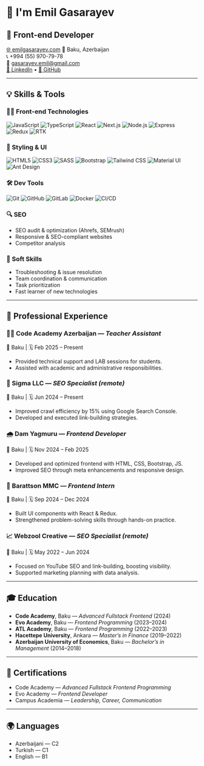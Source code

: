 # 👋 I'm Emil Gasarayev

## 🚀 Front-end Developer
[🌐 emilgasarayev.com](https://emilgasarayev.com)
📍 Baku, Azerbaijan  
📞 +994 (55) 970-79-78  
📧 gasarayev.emil@gmail.com  
[💼 LinkedIn](https://linkedin.com/in/emilgasarayev) • [🐙 GitHub](https://github.com/emilgasarayev)

---

## 💡 Skills & Tools

### 👨‍💻 Front-end Technologies
![JavaScript](https://img.shields.io/badge/-JavaScript-F7DF1E?style=flat-square&logo=javascript&logoColor=black)
![TypeScript](https://img.shields.io/badge/-TypeScript-3178C6?style=flat-square&logo=typescript&logoColor=white)
![React](https://img.shields.io/badge/-React-61DAFB?style=flat-square&logo=react&logoColor=black)
![Next.js](https://img.shields.io/badge/-Next.js-000000?style=flat-square&logo=nextdotjs&logoColor=white)
![Node.js](https://img.shields.io/badge/-Node.js-339933?style=flat-square&logo=nodedotjs&logoColor=white)
![Express](https://img.shields.io/badge/-Express.js-000000?style=flat-square&logo=express&logoColor=white)
![Redux](https://img.shields.io/badge/-Redux-764ABC?style=flat-square&logo=redux&logoColor=white)
![RTK](https://img.shields.io/badge/-Redux_Toolkit-764ABC?style=flat-square&logo=redux&logoColor=white)

### 🎨 Styling & UI
![HTML5](https://img.shields.io/badge/-HTML5-E34F26?style=flat-square&logo=html5&logoColor=white)
![CSS3](https://img.shields.io/badge/-CSS3-1572B6?style=flat-square&logo=css3&logoColor=white)
![SASS](https://img.shields.io/badge/-SASS-CC6699?style=flat-square&logo=sass&logoColor=white)
![Bootstrap](https://img.shields.io/badge/-Bootstrap-7952B3?style=flat-square&logo=bootstrap&logoColor=white)
![Tailwind CSS](https://img.shields.io/badge/-Tailwind_CSS-38B2AC?style=flat-square&logo=tailwind-css&logoColor=white)
![Material UI](https://img.shields.io/badge/-Material_UI-0081CB?style=flat-square&logo=mui&logoColor=white)
![Ant Design](https://img.shields.io/badge/-Ant_Design-0170FE?style=flat-square&logo=ant-design&logoColor=white)

### 🛠 Dev Tools
![Git](https://img.shields.io/badge/-Git-F05032?style=flat-square&logo=git&logoColor=white)
![GitHub](https://img.shields.io/badge/-GitHub-181717?style=flat-square&logo=github&logoColor=white)
![GitLab](https://img.shields.io/badge/-GitLab-FC6D26?style=flat-square&logo=gitlab&logoColor=white)
![Docker](https://img.shields.io/badge/-Docker-2496ED?style=flat-square&logo=docker&logoColor=white)
![CI/CD](https://img.shields.io/badge/-CI/CD-0A0A0A?style=flat-square&logo=githubactions&logoColor=white)

### 🔍 SEO
- SEO audit & optimization (Ahrefs, SEMrush)
- Responsive & SEO-compliant websites
- Competitor analysis

### 🧠 Soft Skills
- Troubleshooting & issue resolution
- Team coordination & communication
- Task prioritization
- Fast learner of new technologies

---

## 💼 Professional Experience

### 👨‍🏫 Code Academy Azerbaijan — *Teacher Assistant*  
📍 Baku | 🗓️ Feb 2025 – Present
- Provided technical support and LAB sessions for students.
- Assisted with academic and administrative responsibilities.

### 🧠 Sigma LLC — *SEO Specialist (remote)*  
📍 Baku | 🗓️ Jun 2024 – Present
- Improved crawl efficiency by 15% using Google Search Console.
- Developed and executed link-building strategies.

### 🌧️ Dam Yagmuru — *Frontend Developer*  
📍 Baku | 🗓️ Nov 2024 – Feb 2025
- Developed and optimized frontend with HTML, CSS, Bootstrap, JS.
- Improved SEO through meta enhancements and responsive design.

### 🧪 Barattson MMC — *Frontend Intern*  
📍 Baku | 🗓️ Sep 2024 – Dec 2024
- Built UI components with React & Redux.
- Strengthened problem-solving skills through hands-on practice.

### 📈 Webzool Creative — *SEO Specialist (remote)*  
📍 Baku | 🗓️ May 2022 – Jun 2024
- Focused on YouTube SEO and link-building, boosting visibility.
- Supported marketing planning with data analysis.

---

## 🎓 Education
- **Code Academy**, Baku — *Advanced Fullstack Frontend* (2024)
- **Evo Academy**, Baku — *Frontend Programming* (2023–2024)
- **ATL Academy**, Baku — *Frontend Programming* (2022–2023)
- **Hacettepe University**, Ankara — *Master’s in Finance* (2019–2022)
- **Azerbaijan University of Economics**, Baku — *Bachelor’s in Management* (2014–2018)

---

## 📜 Certifications
- Code Academy — *Advanced Fullstack Frontend Programming*
- Evo Academy — *Frontend Developer*
- Campus Academia — *Leadership, Career, Communication*

---

## 🌍 Languages
- Azerbaijani — C2
- Turkish — C1
- English — B1
